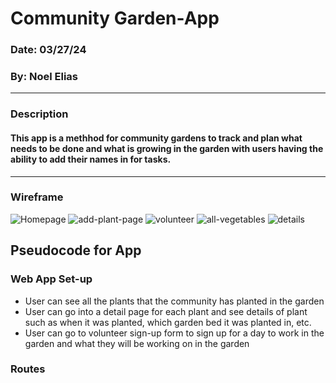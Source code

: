 # Community Garden-App
### Date: 03/27/24
### By: Noel Elias
***
### Description
#### This app is a methhod for community gardens to track and plan what needs to be done and what is growing in the garden with users having the ability to add their names in for tasks.
***

### Wireframe

![Homepage](https://wireframe.cc/TX38CU)
![add-plant-page](https://wireframe.cc/kjr2Mr)
![volunteer](https://wireframe.cc/DeMdve)
![all-vegetables](https://wireframe.cc/SFQ4iC)
![details](https://wireframe.cc/99Tpy9)

##  Pseudocode for App

### Web App Set-up
- User can see all the plants that the community has planted in the garden
- User can go into a detail page for each plant and see details of plant such as when it was planted, which garden bed it was planted in, etc.
- User can go to volunteer sign-up form to sign up for a day to work in the garden and what they will be working on in the garden


### Routes


    
